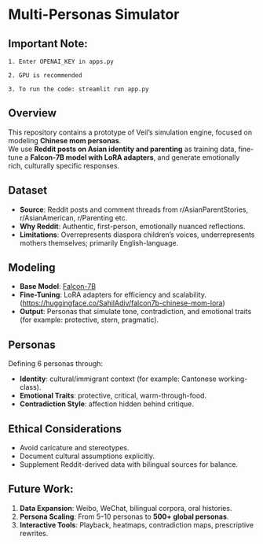 # Multi-Personas Simulator

## Important Note:
    
    1. Enter OPENAI_KEY in apps.py
    
    2. GPU is recommended
    
    3. To run the code: streamlit run app.py

## Overview
This repository contains a prototype of Veil’s simulation engine, focused on modeling **Chinese mom personas**.  
We use **Reddit posts on Asian identity and parenting** as training data, fine-tune a **Falcon-7B model with LoRA adapters**, and generate emotionally rich, culturally specific responses.

## Dataset
- **Source**: Reddit posts and comment threads from r/AsianParentStories, r/AsianAmerican, r/Parenting etc.  
- **Why Reddit**: Authentic, first-person, emotionally nuanced reflections.  
- **Limitations**: Overrepresents diaspora children’s voices, underrepresents mothers themselves; primarily English-language.  

## Modeling
- **Base Model**: [Falcon-7B](https://huggingface.co/tiiuae/falcon-7b)  
- **Fine-Tuning**: LoRA adapters for efficiency and scalability. (https://huggingface.co/SahilAdiv/falcon7b-chinese-mom-lora)
- **Output**: Personas that simulate tone, contradiction, and emotional traits (for example: protective, stern, pragmatic).  

## Personas
Defining 6 personas through:
- **Identity**: cultural/immigrant context (for example: Cantonese working-class).  
- **Emotional Traits**: protective, critical, warm-through-food.  
- **Contradiction Style**: affection hidden behind critique.  

## Ethical Considerations
- Avoid caricature and stereotypes.  
- Document cultural assumptions explicitly.  
- Supplement Reddit-derived data with bilingual sources for balance.  

## Future Work:
1. **Data Expansion**: Weibo, WeChat, bilingual corpora, oral histories.  
2. **Persona Scaling**: From 5–10 personas to **500+ global personas**.  
3. **Interactive Tools**: Playback, heatmaps, contradiction maps, prescriptive rewrites.  


